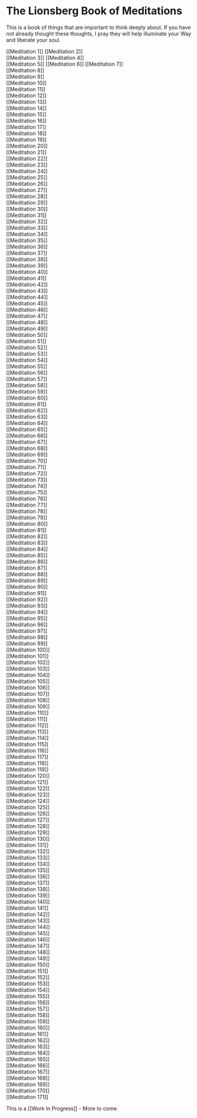 # The Lionsberg Book of Meditations

This is a book of things that are important to think deeply about. If you have not already thought these thoughts, I pray  they will help illuminate your Way and liberate your soul.  

[[Meditation 1]] 
[[Meditation 2]]  
[[Meditation 3]] 
[[Meditation 4]]  
[[Meditation 5]] 
[[Meditation 6]] 
[[Meditation 7]]   
[[Meditation 8]]     
[[Meditation 9]]   
[[Meditation 10]]   
[[Meditation 11]]   
[[Meditation 12]]   
[[Meditation 13]]   
[[Meditation 14]]   
[[Meditation 15]]   
[[Meditation 16]]   
[[Meditation 17]]   
[[Meditation 18]]   
[[Meditation 19]]   
[[Meditation 20]]   
[[Meditation 21]]   
[[Meditation 22]]   
[[Meditation 23]]   
[[Meditation 24]]   
[[Meditation 25]]   
[[Meditation 26]]   
[[Meditation 27]]   
[[Meditation 28]]   
[[Meditation 29]]   
[[Meditation 30]]   
[[Meditation 31]]   
[[Meditation 32]]   
[[Meditation 33]]   
[[Meditation 34]]   
[[Meditation 35]]   
[[Meditation 36]]   
[[Meditation 37]]   
[[Meditation 38]]   
[[Meditation 39]]   
[[Meditation 40]]   
[[Meditation 41]]   
[[Meditation 42]]   
[[Meditation 43]]   
[[Meditation 44]]   
[[Meditation 45]]   
[[Meditation 46]]  
[[Meditation 47]]   
[[Meditation 48]]   
[[Meditation 49]]   
[[Meditation 50]]   
[[Meditation 51]]  
[[Meditation 52]]   
[[Meditation 53]]   
[[Meditation 54]]   
[[Meditation 55]]   
[[Meditation 56]]   
[[Meditation 57]]   
[[Meditation 58]]   
[[Meditation 59]]   
[[Meditation 60]]   
[[Meditation 61]]   
[[Meditation 62]]   
[[Meditation 63]]   
[[Meditation 64]]   
[[Meditation 65]]   
[[Meditation 66]]   
[[Meditation 67]]   
[[Meditation 68]]   
[[Meditation 69]]   
[[Meditation 70]]   
[[Meditation 71]]   
[[Meditation 72]]   
[[Meditation 73]]   
[[Meditation 74]]   
[[Meditation 75]]   
[[Meditation 76]]   
[[Meditation 77]]   
[[Meditation 78]]   
[[Meditation 79]]   
[[Meditation 80]]   
[[Meditation 81]]   
[[Meditation 82]]   
[[Meditation 83]]   
[[Meditation 84]]   
[[Meditation 85]]   
[[Meditation 86]]   
[[Meditation 87]]   
[[Meditation 88]]   
[[Meditation 89]]   
[[Meditation 90]]   
[[Meditation 91]]   
[[Meditation 92]]   
[[Meditation 93]]   
[[Meditation 94]]   
[[Meditation 95]]   
[[Meditation 96]]   
[[Meditation 97]]   
[[Meditation 98]]   
[[Meditation 99]]   
[[Meditation 100]]   
[[Meditation 101]]   
[[Meditation 102]]   
[[Meditation 103]]   
[[Meditation 104]]   
[[Meditation 105]]   
[[Meditation 106]]   
[[Meditation 107]]   
[[Meditation 108]]   
[[Meditation 109]]   
[[Meditation 110]]   
[[Meditation 111]]   
[[Meditation 112]]   
[[Meditation 113]]   
[[Meditation 114]]   
[[Meditation 115]]   
[[Meditation 116]]   
[[Meditation 117]]   
[[Meditation 118]]   
[[Meditation 119]]   
[[Meditation 120]]   
[[Meditation 121]]   
[[Meditation 122]]   
[[Meditation 123]]   
[[Meditation 124]]   
[[Meditation 125]]   
[[Meditation 126]]   
[[Meditation 127]]   
[[Meditation 128]]   
[[Meditation 129]]   
[[Meditation 130]]   
[[Meditation 131]]   
[[Meditation 132]]   
[[Meditation 133]]   
[[Meditation 134]]   
[[Meditation 135]]   
[[Meditation 136]]   
[[Meditation 137]]   
[[Meditation 138]]   
[[Meditation 139]]   
[[Meditation 140]]   
[[Meditation 141]]   
[[Meditation 142]]   
[[Meditation 143]]   
[[Meditation 144]]   
[[Meditation 145]]   
[[Meditation 146]]   
[[Meditation 147]]   
[[Meditation 148]]   
[[Meditation 149]]   
[[Meditation 150]]   
[[Meditation 151]]   
[[Meditation 152]]   
[[Meditation 153]]   
[[Meditation 154]]   
[[Meditation 155]]   
[[Meditation 156]]   
[[Meditation 157]]   
[[Meditation 158]]   
[[Meditation 159]]   
[[Meditation 160]]   
[[Meditation 161]]   
[[Meditation 162]]   
[[Meditation 163]]   
[[Meditation 164]]   
[[Meditation 165]]   
[[Meditation 166]]   
[[Meditation 167]]   
[[Meditation 168]]   
[[Meditation 169]]   
[[Meditation 170]]   
[[Meditation 171]]  


This is a [[Work In Progress]] - More to come. 









  













































